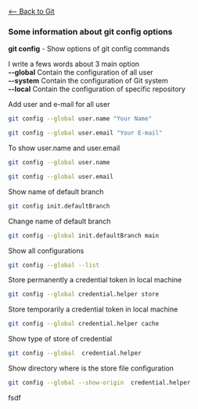 [<-- Back to Git](https://github.com/mtemporim/Git-And-Github/tree/main/Git)  

### Some information about git config options


**git config** - Show options of git config commands  
 
 
 I write a fews words about 3 main option  
 **--global**  Contain the configuration of all user  
 **--system**  Contain the configuration of Git system  
 **--local**   Contain the configuration of specific repository   
 

 Add user and e-mail for all user 
```bash
git config --global user.name "Your Name"
```
```bash
git config --global user.email "Your E-mail"
```
To show user.name and  user.email
```bash
git config --global user.name 
```
```bash
git config --global user.email 
```
Show name of default branch
```bash
git config init.defaultBranch 
```
Change name of default branch
```bash
git config --global init.defaultBranch main
```
Show all configurations 
```bash
git config --global --list 
```
Store permanently a credential token in local machine
```bash
git config --global credential.helper store 
```
Store temporarily a credential token in local machine
```bash
git config --global credential.helper cache 
```
Show type of store of credential  
```bash
git config --global  credential.helper 
```
Show directory where is the store file configuration 
```bash
git config --global --show-origin  credential.helper
```

fsdf